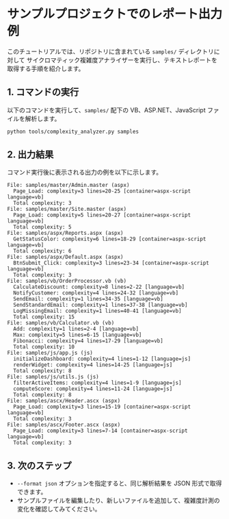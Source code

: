 # サンプルプロジェクトでのレポート出力例

このチュートリアルでは、リポジトリに含まれている `samples/` ディレクトリに対して
サイクロマティック複雑度アナライザーを実行し、テキストレポートを取得する手順を紹介します。

## 1. コマンドの実行

以下のコマンドを実行して、`samples/` 配下の VB、ASP.NET、JavaScript ファイルを解析します。

```bash
python tools/complexity_analyzer.py samples
```

## 2. 出力結果

コマンド実行後に表示される出力の例を以下に示します。

```text
File: samples/master/Admin.master (aspx)
  Page_Load: complexity=3 lines=20-25 [container=aspx-script language=vb]
  Total complexity: 3
File: samples/master/Site.master (aspx)
  Page_Load: complexity=5 lines=20-27 [container=aspx-script language=vb]
  Total complexity: 5
File: samples/aspx/Reports.aspx (aspx)
  GetStatusColor: complexity=6 lines=18-29 [container=aspx-script language=vb]
  Total complexity: 6
File: samples/aspx/Default.aspx (aspx)
  BtnSubmit_Click: complexity=3 lines=23-34 [container=aspx-script language=vb]
  Total complexity: 3
File: samples/vb/OrderProcessor.vb (vb)
  CalculateDiscount: complexity=8 lines=2-22 [language=vb]
  NotifyCustomer: complexity=4 lines=24-32 [language=vb]
  SendEmail: complexity=1 lines=34-35 [language=vb]
  SendStandardEmail: complexity=1 lines=37-38 [language=vb]
  LogMissingEmail: complexity=1 lines=40-41 [language=vb]
  Total complexity: 15
File: samples/vb/Calculator.vb (vb)
  Add: complexity=1 lines=2-4 [language=vb]
  Max: complexity=5 lines=6-15 [language=vb]
  Fibonacci: complexity=4 lines=17-29 [language=vb]
  Total complexity: 10
File: samples/js/app.js (js)
  initializeDashboard: complexity=4 lines=1-12 [language=js]
  renderWidget: complexity=4 lines=14-25 [language=js]
  Total complexity: 8
File: samples/js/utils.js (js)
  filterActiveItems: complexity=4 lines=1-9 [language=js]
  computeScore: complexity=4 lines=11-24 [language=js]
  Total complexity: 8
File: samples/ascx/Header.ascx (aspx)
  Page_Load: complexity=3 lines=15-19 [container=aspx-script language=vb]
  Total complexity: 3
File: samples/ascx/Footer.ascx (aspx)
  Page_Load: complexity=3 lines=7-14 [container=aspx-script language=vb]
  Total complexity: 3
```

## 3. 次のステップ

- `--format json` オプションを指定すると、同じ解析結果を JSON 形式で取得できます。
- サンプルファイルを編集したり、新しいファイルを追加して、複雑度計測の変化を確認してみてください。
